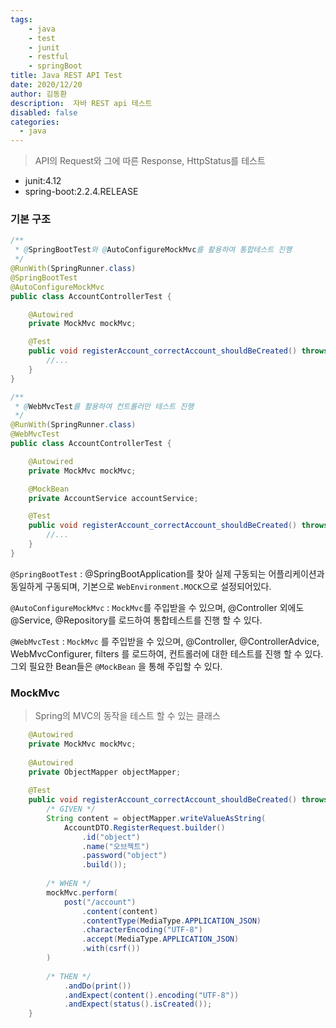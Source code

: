 ```yaml
---
tags: 
    - java
    - test
    - junit
    - restful
    - springBoot
title: Java REST API Test 
date: 2020/12/20
author: 김동환
description:  자바 REST api 테스트 
disabled: false
categories:
  - java
---
```


> API의 Request와 그에 따른 Response, HttpStatus를 테스트

- junit:4.12
- spring-boot:2.2.4.RELEASE

### 기본 구조

```java
/**
 * @SpringBootTest와 @AutoConfigureMockMvc를 활용하여 통합테스트 진행
 */
@RunWith(SpringRunner.class)
@SpringBootTest
@AutoConfigureMockMvc
public class AccountControllerTest {

    @Autowired
    private MockMvc mockMvc;

    @Test
    public void registerAccount_correctAccount_shouldBeCreated() throws Exception {
        //...
    }
}
```

```java
/**
 * @WebMvcTest를 활용하여 컨트롤러만 테스트 진행
 */
@RunWith(SpringRunner.class)
@WebMvcTest
public class AccountControllerTest {

    @Autowired
    private MockMvc mockMvc;

    @MockBean
    private AccountService accountService;

    @Test
    public void registerAccount_correctAccount_shouldBeCreated() throws Exception {
        //...
    }
}
```

`@SpringBootTest` : @SpringBootApplication를 찾아 실제 구동되는 어플리케이션과 동일하게 구동되며, 기본으로 `WebEnvironment.MOCK`으로 설정되어있다. 

`@AutoConfigureMockMvc` : `MockMvc`를 주입받을 수 있으며, @Controller 외에도 @Service, @Repository를 로드하여 통합테스트를 진행 할 수 있다. 

`@WebMvcTest` : `MockMvc` 를 주입받을 수 있으며, @Controller, @ControllerAdvice, WebMvcConfigurer, filters 를 로드하여, 컨트롤러에 대한 테스트를 진행 할 수 있다. 그외 필요한 Bean들은 `@MockBean` 을 통해 주입할 수 있다.

### MockMvc

> Spring의 MVC의 동작을 테스트 할 수 있는 클래스

```java
    @Autowired
    private MockMvc mockMvc;
    
    @Autowired
    private ObjectMapper objectMapper;
    
    @Test
    public void registerAccount_correctAccount_shouldBeCreated() throws Exception {
        /* GIVEN */
        String content = objectMapper.writeValueAsString(
            AccountDTO.RegisterRequest.builder()
                .id("object")
                .name("오브젝트")
                .password("object")
                .build());
    
        /* WHEN */
        mockMvc.perform(
            post("/account")
                .content(content)
                .contentType(MediaType.APPLICATION_JSON)
                .characterEncoding("UTF-8")
                .accept(MediaType.APPLICATION_JSON)
                .with(csrf())
        )
            
        /* THEN */
            .andDo(print())
            .andExpect(content().encoding("UTF-8"))
            .andExpect(status().isCreated());
    }
```